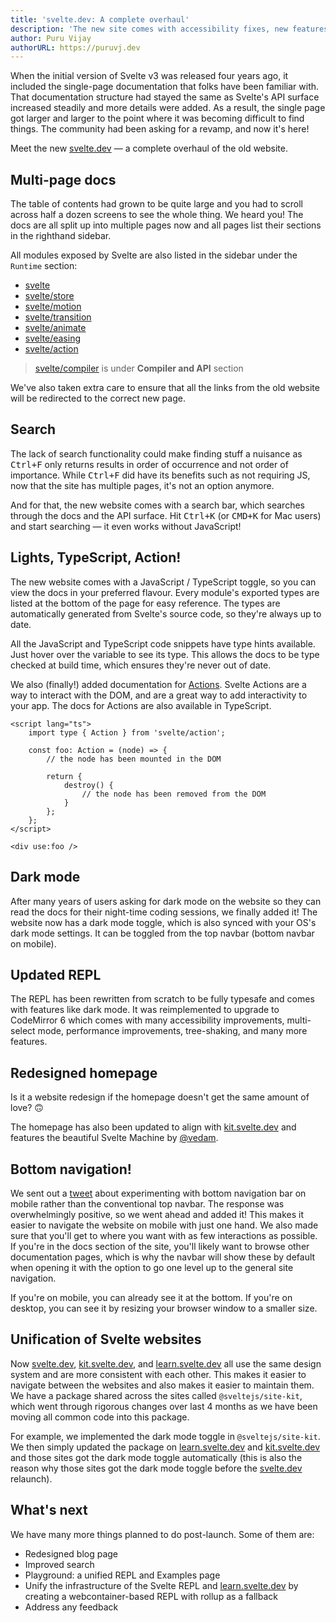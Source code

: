 ```yaml
---
title: 'svelte.dev: A complete overhaul'
description: 'The new site comes with accessibility fixes, new features and bottom navbar'
author: Puru Vijay
authorURL: https://puruvj.dev
---
```


When the initial version of Svelte v3 was released four years ago, it included the single-page documentation that folks have been familiar with. That documentation structure had stayed the same as Svelte's API surface increased steadily and more details were added. As a result, the single page got larger and larger to the point where it was becoming difficult to find things. The community had been asking for a revamp, and now it's here!

Meet the new [svelte.dev](https://svelte.dev) — a complete overhaul of the old website.

## Multi-page docs

The table of contents had grown to be quite large and you had to scroll across half a dozen screens to see the whole thing. We heard you! The docs are all split up into multiple pages now and all pages list their sections in the righthand sidebar.

All modules exposed by Svelte are also listed in the sidebar under the `Runtime` section:

- [svelte](/docs/svelte)
- [svelte/store](/docs/svelte-store)
- [svelte/motion](/docs/svelte-motion)
- [svelte/transition](/docs/svelte-transition)
- [svelte/animate](/docs/svelte-animate)
- [svelte/easing](/docs/svelte-easing)
- [svelte/action](/docs/svelte-action)

> [svelte/compiler](/docs/svelte-compiler) is under **Compiler and API** section

We've also taken extra care to ensure that all the links from the old website will be redirected to the correct new page.

## Search

The lack of search functionality could make finding stuff a nuisance as <kbd>Ctrl+F</kbd> only returns results in order of occurrence and not order of importance. While <kbd>Ctrl+F</kbd> did have its benefits such as not requiring JS, now that the site has multiple pages, it's not an option anymore.

And for that, the new website comes with a search bar, which searches through the docs and the API surface. Hit <kbd>Ctrl+K</kbd> (or <kbd>CMD+K</kbd> for Mac users) and start searching — it even works without JavaScript!

## Lights, TypeScript, Action!

The new website comes with a JavaScript / TypeScript toggle, so you can view the docs in your preferred flavour. Every module's exported types are listed at the bottom of the page for easy reference. The types are automatically generated from Svelte's source code, so they're always up to date.

All the JavaScript and TypeScript code snippets have type hints available. Just hover over the variable to see its type. This allows the docs to be type checked at build time, which ensures they're never out of date.

We also (finally!) added documentation for [Actions](/docs/svelte-action). Svelte Actions are a way to interact with the DOM, and are a great way to add interactivity to your app. The docs for Actions are also available in TypeScript.

```svelte
<script lang="ts">
	import type { Action } from 'svelte/action';

	const foo: Action = (node) => {
		// the node has been mounted in the DOM

		return {
			destroy() {
				// the node has been removed from the DOM
			}
		};
	};
</script>

<div use:foo />
```

## Dark mode

After many years of users asking for dark mode on the website so they can read the docs for their night-time coding sessions, we finally added it! The website now has a dark mode toggle, which is also synced with your OS's dark mode settings. It can be toggled from the top navbar (bottom navbar on mobile).

## Updated REPL

The REPL has been rewritten from scratch to be fully typesafe and comes with features like dark mode. It was reimplemented to upgrade to CodeMirror 6 which comes with many accessibility improvements, multi-select mode, performance improvements, tree-shaking, and many more features.

## Redesigned homepage

Is it a website redesign if the homepage doesn't get the same amount of love? 🙃

The homepage has also been updated to align with [kit.svelte.dev](https://kit.svelte.dev) and features the beautiful Svelte Machine by [@vedam](https://github.com/vedam).

## Bottom navigation!

We sent out a [tweet](https://twitter.com/Rich_Harris/status/1664712880791404546) about experimenting with bottom navigation bar on mobile rather than the conventional top navbar. The response was overwhelmingly positive, so we went ahead and added it! This makes it easier to navigate the website on mobile with just one hand. We also made sure that you'll get to where you want with as few interactions as possible. If you're in the docs section of the site, you'll likely want to browse other documentation pages, which is why the navbar will show these by default when opening it with the option to go one level up to the general site navigation.

If you're on mobile, you can already see it at the bottom. If you're on desktop, you can see it by resizing your browser window to a smaller size.

## Unification of Svelte websites

Now [svelte.dev](https://svelte.dev), [kit.svelte.dev](https://kit.svelte.dev), and [learn.svelte.dev](https://learn.svelte.dev) all use the same design system and are more consistent with each other. This makes it easier to navigate between the websites and also makes it easier to maintain them. We have a package shared across the sites called `@sveltejs/site-kit`, which went through rigorous changes over last 4 months as we have been moving all common code into this package.

For example, we implemented the dark mode toggle in `@sveltejs/site-kit`. We then simply updated the package on [learn.svelte.dev](https://learn.svelte.dev) and [kit.svelte.dev](https://kit.svelte.dev) and those sites got the dark mode toggle automatically (this is also the reason why those sites got the dark mode toggle before the [svelte.dev](https://svelte.dev) relaunch).

## What's next

We have many more things planned to do post-launch. Some of them are:

- Redesigned blog page
- Improved search
- Playground: a unified REPL and Examples page
- Unify the infrastructure of the Svelte REPL and [learn.svelte.dev](https://learn.svelte.dev) by creating a webcontainer-based REPL with rollup as a fallback
- Address any feedback
